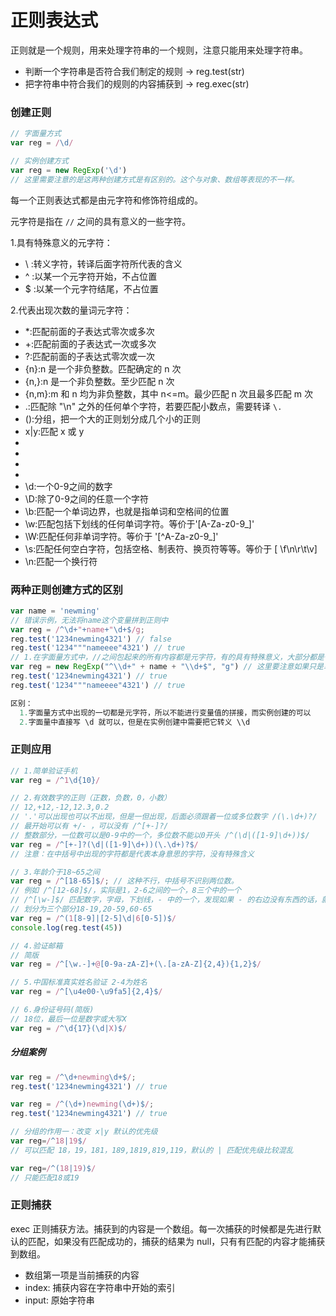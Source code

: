 # 正则表达式
正则就是一个规则，用来处理字符串的一个规则，注意只能用来处理字符串。

- 判断一个字符串是否符合我们制定的规则 -> reg.test(str)
- 把字符串中符合我们的规则的内容捕获到 -> reg.exec(str)

### 创建正则
```js
// 字面量方式
var reg = /\d/

// 实例创建方式
var reg = new RegExp('\d')
// 这里需要注意的是这两种创建方式是有区别的。这个与对象、数组等表现的不一样。
```
每一个正则表达式都是由元字符和修饰符组成的。

元字符是指在 `//` 之间的具有意义的一些字符。

1.具有特殊意义的元字符：
- \ :转义字符，转译后面字符所代表的含义
- ^ :以某一个元字符开始，不占位置
- $ :以某一个元字符结尾，不占位置

2.代表出现次数的量词元字符：
- *:匹配前面的子表达式零次或多次
- +:匹配前面的子表达式一次或多次
- ?:匹配前面的子表达式零次或一次
- {n}:n 是一个非负整数。匹配确定的 n 次
- {n,}:n 是一个非负整数。至少匹配 n 次
- {n,m}:m 和 n 均为非负整数，其中 n<=m。最少匹配 n 次且最多匹配 m 次
- .:匹配除 "\n" 之外的任何单个字符，若要匹配小数点，需要转译 `\.`
- ():分组，把一个大的正则划分成几个小的正则
- x|y:匹配 x 或 y
- [xyz]:字符集合。匹配所包含的任意一个字符
- [^xyz]:负值字符集合。匹配未包含的任意字符
- [a-z]:可以匹配 'a' 到 'z' 范围内的任意小写字母字符
- [^a-z]:可以匹配除了 'a' 到 'z' 范围内的任意字符
- \d:一个0-9之间的数字
- \D:除了0-9之间的任意一个字符
- \b:匹配一个单词边界，也就是指单词和空格间的位置
- \w:匹配包括下划线的任何单词字符。等价于'[A-Za-z0-9_]'
- \W:匹配任何非单词字符。等价于 '[^A-Za-z0-9_]'
- \s:匹配任何空白字符，包括空格、制表符、换页符等等。等价于 [ \f\n\r\t\v]
- \n:匹配一个换行符

### 两种正则创建方式的区别
```js
var name = 'newming'
// 错误示例，无法将name这个变量拼到正则中
var reg = /^\d+"+name+"\d+$/g;
reg.test('1234newming4321') // false
reg.test('1234"""nameeee"4321') // true
// 1.在字面量方式中，//之间包起来的所有内容都是元字符，有的具有特殊意义，大部分都是代表本身含义的普通的元字符，如果需要字符串拼接，只能用实例创建方式
var reg = new RegExp("^\\d+" + name + "\\d+$", "g") // 这里要注意如果只是单写 \d 的话，会被认为是单纯的字符串，需要在加一个 \ 进行转义
reg.test('1234newming4321') // true
reg.test('1234"""nameeee"4321') // true

区别：
  1.字面量方式中出现的一切都是元字符，所以不能进行变量值的拼接，而实例创建的可以
  2.字面量中直接写 \d 就可以，但是在实例创建中需要把它转义 \\d
```

### 正则应用
```js
// 1.简单验证手机
var reg = /^1\d{10}/

// 2.有效数字的正则（正数，负数，0，小数）
// 12,+12,-12,12.3,0.2
// '.'可以出现也可以不出现，但是一但出现，后面必须跟着一位或多位数字 /(\.\d+)?/
// 最开始可以有 +/- ，可以没有 /^[+-]?/
// 整数部分，一位数可以是0-9中的一个，多位数不能以0开头 /^(\d|([1-9]\d+))$/
var reg = /^[+-]?(\d|([1-9]\d+))(\.\d+)?$/
// 注意：在中括号中出现的字符都是代表本身意思的字符，没有特殊含义

// 3.年龄介于18~65之间
var reg = /^[18-65]$/; // 这种不行，中括号不识别两位数。
// 例如 /^[12-68]$/，实际是1，2-6之间的一个，8三个中的一个
// /^[\w-]$/ 匹配数字，字母，下划线，- 中的一个，发现如果 - 的右边没有东西的话，就是代表 - 的本身意思，不是连接符
// 划分为三个部分18-19,20-59,60-65
var reg = /^(1[8-9]|[2-5]\d|6[0-5])$/
console.log(reg.test(45))

// 4.验证邮箱
// 简版
var reg = /^[\w.-]+@[0-9a-zA-Z]+(\.[a-zA-Z]{2,4}){1,2}$/

// 5.中国标准真实姓名验证 2-4为姓名
var reg = /^[\u4e00-\u9fa5]{2,4}$/

// 6.身份证号码(简版)
// 18位，最后一位是数字或大写X
var reg = /^\d{17}(\d|X)$/
```

##### 分组案例
```js
var reg = /^\d+newming\d+$/;
reg.test('1234newming4321') // true

var reg = /^(\d+)newming(\d+)$/;
reg.test('1234newming4321') // true
```

```js
// 分组的作用一：改变 x|y 默认的优先级
var reg=/^18|19$/
// 可以匹配 18，19，181，189,1819,819,119，默认的 | 匹配优先级比较混乱

var reg=/^(18|19)$/
// 只能匹配18或19
```

### 正则捕获

exec 正则捕获方法。捕获到的内容是一个数组。每一次捕获的时候都是先进行默认的匹配，如果没有匹配成功的，捕获的结果为 null，只有有匹配的内容才能捕获到数组。

- 数组第一项是当前捕获的内容
- index: 捕获内容在字符串中开始的索引
- input: 原始字符串
